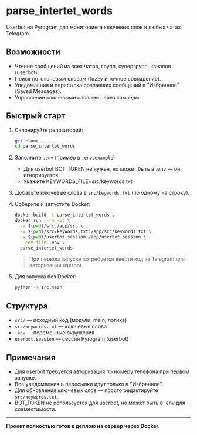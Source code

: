 # parse_intertet_words

Userbot на Pyrogram для мониторинга ключевых слов в любых чатах Telegram.

## Возможности
- Чтение сообщений из всех чатов, групп, супергрупп, каналов (userbot).
- Поиск по ключевым словам (fuzzy и точное совпадение).
- Уведомления и пересылка совпавших сообщений в "Избранное" (Saved Messages).
- Управление ключевыми словами через команды.

## Быстрый старт

1. Склонируйте репозиторий:
   ```sh
   git clone ...
   cd parse_intertet_words
   ```
2. Заполните `.env` (пример в `.env.example`).
   - Для userbot BOT_TOKEN не нужен, но может быть в .env — он игнорируется.
   - Укажите KEYWORDS_FILE=src/keywords.txt
3. Добавьте ключевые слова в `src/keywords.txt` (по одному на строку).
4. Соберите и запустите Docker:
   ```sh
   docker build -t parse_intertet_words .
   docker run --rm -it \
     -v $(pwd)/src:/app/src \
     -v $(pwd)/src/keywords.txt:/app/src/keywords.txt \
     -v $(pwd)/userbot.session:/app/userbot.session \
     --env-file .env \
     parse_intertet_words
   ```
   > При первом запуске потребуется ввести код из Telegram для авторизации userbot.

5. Для запуска без Docker:
   ```sh
   python -m src.main
   ```

## Структура
- `src/` — исходный код (модули, main, логика)
- `src/keywords.txt` — ключевые слова
- `.env` — переменные окружения
- `userbot.session` — сессия Pyrogram (userbot)

## Примечания
- Для userbot требуется авторизация по номеру телефона при первом запуске.
- Все уведомления и пересылки идут только в "Избранное".
- Для обновления ключевых слов — просто редактируйте `src/keywords.txt`.
- BOT_TOKEN не используется для userbot, но может быть в .env для совместимости.

---

**Проект полностью готов к деплою на сервер через Docker.**
